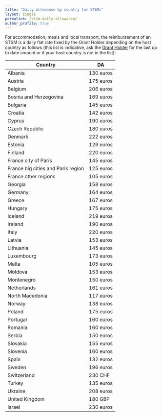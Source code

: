 ```yaml
---
title: "Daily allowance by country for STSMs"
layout: single
permalink: /stsm-daily-allowance/
author_profile: true
---
```


For accommodation, meals and local transport, the reimbursement of an
STSM is a daily flat rate fixed by the Grant Holder depending on the
host country as follows (this list is indicative, ask the [Grant Holder](mailto:saf-saclay-recettes@inria.fr) for the last up to date amount or if your host country is not in the list):

| Country | DA |
| --- | --- |
| Albania | 130 euros |
| Austria | 175 euros |
| Belgium | 206 euros |
| Bosnia and Herzegovina | 169 euros |
| Bulgaria | 145 euros |
| Croatia | 142 euros |
| Cyprus | 190 euros |
| Czech Republic | 180 euros |
| Denmark | 222 euros |
| Estonia | 129 euros |
| Finland | 220 euros |
| France city of Paris | 145 euros |
| France big cities and Paris region | 125 euros |
| France other regions | 105 euros |
| Georgia | 158 euros |
| Germany | 164 euros |
| Greece | 167 euros |
| Hungary | 175 euros |
| Iceland | 219 euros |
| Ireland | 190 euros |
| Italy | 220 euros |
| Latvia | 153 euros |
| Lithuania | 145 euros |
| Luxembourg | 173 euros |
| Malta | 105 euros |
| Moldova | 153 euros |
| Montenegro | 150 euros |
| Netherlands | 161 euros |
| North Macedonia | 117 euros |
| Norway | 138 euros |
| Poland | 175 euros |
| Portugal | 160 euros |
| Romania | 160 euros |
| Serbia | 150 euros |
| Slovakia | 155 euros |
| Slovenia | 160 euros |
| Spain | 132 euros |
| Sweden | 196 euros |
| Switzerland | 230 CHF
| Turkey | 135 euros |
| Ukraine | 208 euros |
| United Kingdom | 180 GBP
| Israel | 230 euros |
